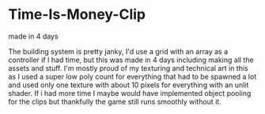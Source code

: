 # Time-Is-Money-Clip
made in 4 days

The building system is pretty janky, I'd use a grid with an array as a controller if I had time, but this was made in 4 days including making all the assets and stuff.
I'm mostly proud of my texturing and technical art in this as I used a super low poly count for everything that had to be spawned a lot and used only one texture with about 10 pixels for everything with an unlit shader.
If i had more time I maybe would have implemented object pooling for the clips but thankfully the game still runs smoothly without it.
